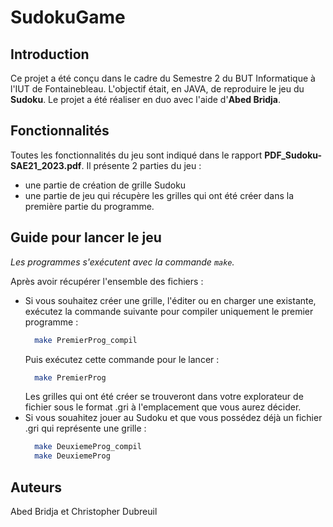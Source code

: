 # SudokuGame

## Introduction

Ce projet a été conçu dans le cadre du Semestre 2 du BUT Informatique à l'IUT de Fontainebleau. L'objectif était, en JAVA, de reproduire le jeu du **Sudoku**.
Le projet a été réaliser en duo avec l'aide d'**Abed Bridja**.

## Fonctionnalités

Toutes les fonctionnalités du jeu sont indiqué dans le rapport **PDF_Sudoku-SAE21_2023.pdf**. Il présente 2 parties du jeu :
  - une partie de création de grille Sudoku
  - une partie de jeu qui récupère les grilles qui ont été créer dans la première partie du programme.

## Guide pour lancer le jeu

*Les programmes s'exécutent avec la commande `make`.*

Après avoir récupérer l'ensemble des fichiers :
  - Si vous souhaitez créer une grille, l'éditer ou en charger une existante, exécutez la commande suivante pour compiler uniquement le premier programme :
    ```bash
      make PremierProg_compil
    ```
    Puis exécutez cette commande pour le lancer :
    ```bash
      make PremierProg
    ```
    Les grilles qui ont été créer se trouveront dans votre explorateur de fichier sous le format .gri à l'emplacement que vous aurez décider.
  - Si vous souahitez jouer au Sudoku et que vous possédez déjà un fichier .gri qui représente une grille :
    ```bash
      make DeuxiemeProg_compil
      make DeuxiemeProg
    ```

## Auteurs

Abed Bridja et Christopher Dubreuil
